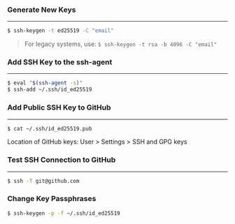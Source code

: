 ### Generate New Keys
---
``` bash
$ ssh-keygen -t ed25519 -C "email"
```

> For legacy systems, use:
> `$ ssh-keygen -t rsa -b 4096 -C "email"`


### Add SSH Key to the ssh-agent
---
``` bash
$ eval "$(ssh-agent -s)"
$ ssh-add ~/.ssh/id_ed25519
```


### Add Public SSH Key to GitHub
---
``` bash
$ cat ~/.ssh/id_ed25519.pub
```
Location of GitHub keys: User > Settings > SSH and GPG keys


### Test SSH Connection to GitHub
---
``` bash
$ ssh -T git@github.com
```


### Change Key Passphrases
``` bash
$ ssh-keygen -p -f ~/.ssh/id_ed25519
```
